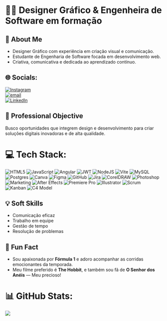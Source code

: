 # 👩‍💻 Designer Gráfico & Engenheira de Software em formação

## 💫 About Me
- Designer Gráfico com experiência em criação visual e comunicação.
- Estudante de Engenharia de Software focada em desenvolvimento web.
- Criativa, comunicativa e dedicada ao aprendizado contínuo.

## 🌐 Socials:
[![Instagram](https://img.shields.io/badge/Instagram-%23E4405F.svg?logo=Instagram&logoColor=white)](https://instagram.com/flavia_antonieli) <br> [![email](https://img.shields.io/badge/Email-D14836?logo=gmail&logoColor=white)](mailto:souza.flaviaantonieli@gmail.com) <br>[![LinkedIn](https://img.shields.io/badge/LinkedIn-%230077B5.svg?logo=linkedin&logoColor=white)](https://linkedin.com/in/FlaviaAntonielideSouza) 

## 🎯 Professional Objective
Busco oportunidades que integrem design e desenvolvimento para criar soluções digitais inovadoras e de alta qualidade.

# 💻 Tech Stack:
![HTML5](https://img.shields.io/badge/HTML5-%23E34F26?style=for-the-badge&logo=html5&logoColor=white)
![JavaScript](https://img.shields.io/badge/JavaScript-%23323330?style=for-the-badge&logo=javascript&logoColor=%23F7DF1E)
![Angular](https://img.shields.io/badge/Angular-%23DD0031?style=for-the-badge&logo=angular&logoColor=white)
![JWT](https://img.shields.io/badge/JWT-black?style=for-the-badge&logo=JSON%20web%20tokens)
![NodeJS](https://img.shields.io/badge/Node.js-6DA55F?style=for-the-badge&logo=node.js&logoColor=white)
![Vite](https://img.shields.io/badge/Vite-%23646CFF?style=for-the-badge&logo=vite&logoColor=white)
![MySQL](https://img.shields.io/badge/MySQL-4479A1?style=for-the-badge&logo=mysql&logoColor=white)
![Postgres](https://img.shields.io/badge/Postgres-%23316192?style=for-the-badge&logo=postgresql&logoColor=white)
![Canva](https://img.shields.io/badge/Canva-%2300C4CC?style=for-the-badge&logo=canva&logoColor=white)
![Figma](https://img.shields.io/badge/Figma-%23F24E1E?style=for-the-badge&logo=figma&logoColor=white)
![GitHub](https://img.shields.io/badge/GitHub-%23121011?style=for-the-badge&logo=github&logoColor=white)
![Jira](https://img.shields.io/badge/Jira-%230A0FFF?style=for-the-badge&logo=atlassian&logoColor=white)
![CorelDRAW](https://img.shields.io/badge/CorelDRAW-00B388?style=for-the-badge&logo=coreldraw&logoColor=white)
![Photoshop](https://img.shields.io/badge/Photoshop-31A8FF?style=for-the-badge&logo=adobephotoshop&logoColor=white)
![Marketing](https://img.shields.io/badge/Marketing-%23FF6F61?style=for-the-badge&logo=megaport&logoColor=white)
![After Effects](https://img.shields.io/badge/After%20Effects-9999FF?style=for-the-badge&logo=adobeaftereffects&logoColor=white)
![Premiere Pro](https://img.shields.io/badge/Premiere%20Pro-9999FF?style=for-the-badge&logo=adobepremierepro&logoColor=white)
![Illustrator](https://img.shields.io/badge/Illustrator-FF9A00?style=for-the-badge&logo=adobeillustrator&logoColor=white)
![Scrum](https://img.shields.io/badge/Scrum-%230094FF?style=for-the-badge&logo=scrumalliance&logoColor=white)
![Kanban](https://img.shields.io/badge/Kanban-%23009688?style=for-the-badge&logo=trello&logoColor=white)
![C4 Model](https://img.shields.io/badge/C4%20Model-Modelagem%20de%20Arquitetura-%230078D4?style=for-the-badge&logo=data&logoColor=white)

## 💡 Soft Skills
- Comunicação eficaz  
- Trabalho em equipe  
- Gestão de tempo  
- Resolução de problemas  

## 🎉 Fun Fact

- Sou apaixonada por **Fórmula 1** e adoro acompanhar as corridas emocionantes da temporada.  
- Meu filme preferido é **The Hobbit**, e também sou fã de **O Senhor dos Anéis** — Meu precioso!  

# 📊 GitHub Stats:
![](https://github-readme-stats.vercel.app/api/top-langs/?username=FlaviaAtonieli&theme=dark&hide_border=false&include_all_commits=false&count_private=false&layout=compact)
